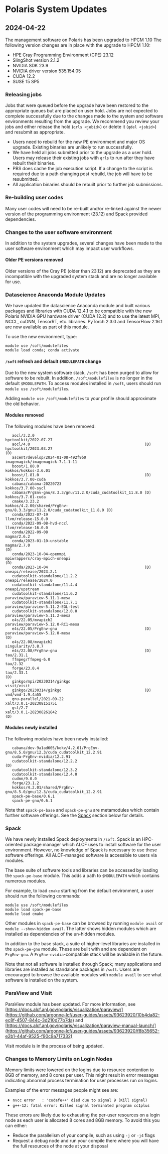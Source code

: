 # Polaris System Updates

## 2024-04-22

The management software on Polaris has been upgraded to HPCM 1.10
The following version changes are in place with the upgrade to HPCM 1.10:

- HPE Cray Programming Environment (CPE) 23.12
- SlingShot version 2.1.2
- NVIDIA SDK 23.9
- NVIDIA driver version 535.154.05
- CUDA 12.2
- SUSE 15 SP5

### Releasing jobs

Jobs that were queued before the upgrade have been restored to the appropriate queues but are placed on user hold. 
Jobs are not expected to complete successfully due to the changes made to the system and software environments resulting from the upgrade. 
We recommend you review your jobs and either release the hold (`qrls <jobid>`) or delete it (`qdel <jobid>`) and resubmit as appropriate.

- Users need to rebuild for the new PE environment and major OS upgrade. Existing binaries are unlikely to run successfully.
- We have held all jobs submitted prior to the upgrade as a user hold. Users may release their existing jobs with `qrls` to run after they have rebuilt their binaries.
- PBS does cache the job execution script.  If a change to the script is required due to a path changing post rebuild, the job will have to be resubmitted.
- All application binaries should be rebuilt prior to further job submissions.

### Re-building user codes

Many user codes will need to be re-built and/or re-linked against the newer version of the programming environment (23.12) and Spack provided dependencies.

### Changes to the user software environment

In addition to the system upgrades, several changes have been made to the user
software environment which may impact user workflows.

#### Older PE versions removed

Older versions of the Cray PE (older than 23.12) are deprecated as they are incompatible with the
upgraded system stack and are no longer available for use.

### Datascience Anaconda Module Updates

We have updated the datascience Anaconda module and built various packages and libraries with CUDA 12.4.1 to be compatible with 
the new Polaris NVIDIA GPU hardware driver (CUDA 12.2) and to use the latest MPI, NCCL, cuDNN, TensorRT, etc. libraries. 
PyTorch 2.3.0 and TensorFlow 2.16.1 are now available as part of this module.

To use the new environment, type:
```
module use /soft/modulefiles 
module load conda; conda activate
```

#### `/soft` refresh and default `$MODULEPATH` change

Due to the new system software stack, `/soft` has been purged to allow for
software to be rebuilt. In addition, `/soft/modulefiles` is no longer in the
default `$MODULEPATH`. To access modules installed in `/soft`, users should run
`module use /soft/modulefiles`. 

Adding `module use /soft/modulefiles` to your profile should approximate the old behavior.

#### Modules removed

The following modules have been removed:

```
   aocl/3.2.0                                                        hpctoolkit/2022.07.27
   aocl/4.0                                                   (D)    hpctoolkit/2023.03.27                                                    (D)
   ascent/develop/2024-01-08-492f9b0                                 imagemagick/imagemagick-7.1.1-11
   boost/1.80.0                                                      kokkos/kokkos-3.6.01
   boost/1.81.0                                               (D)    kokkos/3.7.00-cuda
   cabana/cabana-20220723                                            kokkos/3.7.00-sycl
   cabana/PrgEnv-gnu/8.3.3/gnu/11.2.0/cuda_cudatoolkit_11.8.0 (D)    kokkos/3.7.01-cuda
   cmake/3.23.2                                                      kokkos/4.2.00/shared/PrgEnv-gnu/8.3.3/gnu/11.2.0/cuda_cudatoolkit_11.8.0 (D)
   conda/2022-07-19                                                  llvm/release-15.0.0
   conda/2022-09-08-hvd-nccl                                         llvm/release-16.0.0
   conda/2022-09-08                                                  magma/2.6.2
   conda/2023-01-10-unstable                                         magma/2.7.0                                                              (D)
   conda/2023-10-04-openmpi                                          mpiwrappers/cray-mpich-oneapi                                            (D)
   conda/2023-10-04                                           (D)    oneapi/release/2023.2.1
   cudatoolkit-standalone/11.2.2                                     oneapi/release/2024.0
   cudatoolkit-standalone/11.4.4                                     oneapi/upstream
   cudatoolkit-standalone/11.6.2                                     paraview/paraview-5.11.1-mesa
   cudatoolkit-standalone/11.7.1                                     paraview/paraview-5.11.2-EGL-test
   cudatoolkit-standalone/12.0.0                                     paraview/paraview-5.11.2-mesa
   e4s/22.05/mvapich2                                                paraview/paraview-5.12.0-RC1-mesa
   e4s/22.05/PrgEnv-gnu                                       (D)    paraview/paraview-5.12.0-mesa                                            (D)
   e4s/22.08/mvapich2                                                singularity/3.8.7
   e4s/22.08/PrgEnv-gnu                                       (D)    tau/2.31.1
   ffmpeg/ffmpeg-6.0                                                 tau/2.32
   forge/23.0.4                                                      tau/2.33.1                                                               (D)
   ginkgo/mpi/20230314/ginkgo                                        visit/visit
   ginkgo/20230314/ginkgo                                     (D)    vmd/vmd-1.9.4a55
   gnu-parallel/2021-09-22                                           xalt/3.0.1-202308151751
   gsl/2.7                                                           xalt/3.0.1-202308261842                                                  (D)
```

#### Modules newly installed

The following modules have been newly installed:

```
   cabana/dev-9a1ad605/kokv/4.2.01/PrgEnv-gnu/8.5.0/gnu/12.3/cuda_cudatoolkit_12.2.91
   cuda-PrgEnv-nvidia/12.2.91
   cudatoolkit-standalone/12.2.2                                                      (D)
   cudatoolkit-standalone/12.3.2
   cudatoolkit-standalone/12.4.0
   cudnn/9.0.0
   forge/23.1.2
   kokkos/4.2.01/shared/PrgEnv-gnu/8.5.0/gnu/12.3/cuda_cudatoolkit_12.2.91
   spack-pe-base/0.6.1
   spack-pe-gnu/0.6.1
```

Note that `spack-pe-base` and `spack-pe-gnu` are metamodules which contain
further software offerings. See the [Spack](#spack) section below for details.

### Spack

We have newly installed Spack deployments in `/soft`. Spack is an HPC-oriented
package manager which ALCF uses to install software for the user environment.
However, no knowledge of Spack is necessary to use these software offerings. All
ALCF-managed software is accessible to users via modules.

The base suite of software tools and libraries can be accessed by loading the
`spack-pe-base` module. This adds a path to `$MODULEPATH` which contains
numerous modules. 

For example, to load `cmake` starting from the default environment, a user
should run the following commands:
```
module use /soft/modulefiles
module load spack-pe-base
module load cmake
```
Other modules in `spack-pe-base` can be browsed by running `module avail` or
`module --show-hidden avail`. The latter shows hidden modules which are
installed as dependencies of the un-hidden modules.

In addition to the base stack, a suite of higher-level libraries are installed
in the `spack-pe-gnu` module. These are built with and are dependent on
`PrgEnv-gnu`. A `PrgEnv-nvidia`-compatible stack will be available in the
future.

Note that not all software is installed through Spack; many applications and
libraries are installed as standalone packages in `/soft`. Users are encouraged
to browse the available modules with `module avail` to see what software is
installed on the system.

### ParaView and Visit
ParaView module has been updated. For more information, see [https://docs.alcf.anl.gov/polaris/visualization/paraview/](https://github.com/argonne-lcf/user-guides/assets/93623920/10b4da82-ec8f-4507-844c-3d210d77b7da) and [https://docs.alcf.anl.gov/polaris/visualization/paraview-manual-launch/](https://github.com/argonne-lcf/user-guides/assets/93623920/f8b35652-e2b1-44af-9525-f90c9a717332)

Visit module is in the process of being updated.


### Changes to Memory Limits on Login Nodes

Memory limits were lowered on the logins due to resource contention to 8GB of memory, and 8 cores per user. 
This might result in error messages indicating abnormal process termination for user processes run on logins.

Examples of the error messages people might see are:

 - `nvcc error   : 'cudafe++' died due to signal 9 (Kill signal)`
 - `g++-12: fatal error: Killed signal terminated program cc1plus`

These errors are likely due to exhausting the per-user resources on a login node as each user is allocated 8 cores and 8GB memory.
To avoid this you can either:

 - Reduce the parallelism of your compile, such as using `-j` or `-j4` flags
 - Request a debug node and run your compile there where you will have the full resources of the node at your disposal


